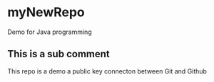 # myNewRepo
Demo for Java programming 
## This is a sub comment 

This repo is a demo a public key connecton between Git and Github
